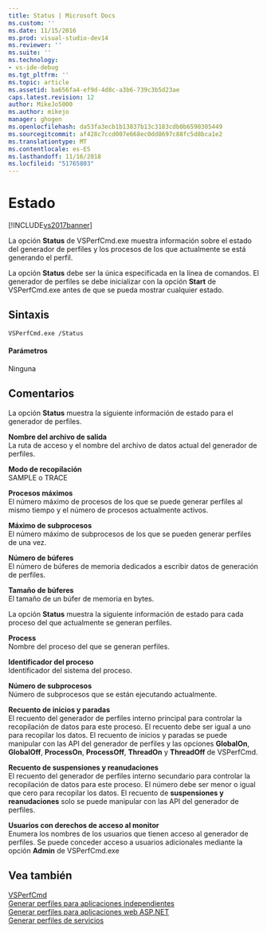 ```yaml
---
title: Status | Microsoft Docs
ms.custom: ''
ms.date: 11/15/2016
ms.prod: visual-studio-dev14
ms.reviewer: ''
ms.suite: ''
ms.technology:
- vs-ide-debug
ms.tgt_pltfrm: ''
ms.topic: article
ms.assetid: ba656fa4-ef9d-4d8c-a3b6-739c3b5d23ae
caps.latest.revision: 12
author: MikeJo5000
ms.author: mikejo
manager: ghogen
ms.openlocfilehash: da53fa3ecb1b13837b13c3183cdb0b6590305449
ms.sourcegitcommit: af428c7ccd007e668ec0dd8697c88fc5d8bca1e2
ms.translationtype: MT
ms.contentlocale: es-ES
ms.lasthandoff: 11/16/2018
ms.locfileid: "51765803"
---
```

# <a name="status"></a>Estado
[!INCLUDE[vs2017banner](../includes/vs2017banner.md)]

La opción **Status** de VSPerfCmd.exe muestra información sobre el estado del generador de perfiles y los procesos de los que actualmente se está generando el perfil.  
  
 La opción **Status** debe ser la única especificada en la línea de comandos. El generador de perfiles se debe inicializar con la opción **Start** de VSPerfCmd.exe antes de que se pueda mostrar cualquier estado.  
  
## <a name="syntax"></a>Sintaxis  
  
```  
VSPerfCmd.exe /Status  
```  
  
#### <a name="parameters"></a>Parámetros  
 Ninguna  
  
## <a name="remarks"></a>Comentarios  
 La opción **Status** muestra la siguiente información de estado para el generador de perfiles.  
  
 **Nombre del archivo de salida**  
 La ruta de acceso y el nombre del archivo de datos actual del generador de perfiles.  
  
 **Modo de recopilación**  
 SAMPLE o TRACE  
  
 **Procesos máximos**  
 El número máximo de procesos de los que se puede generar perfiles al mismo tiempo y el número de procesos actualmente activos.  
  
 **Máximo de subprocesos**  
 El número máximo de subprocesos de los que se pueden generar perfiles de una vez.  
  
 **Número de búferes**  
 El número de búferes de memoria dedicados a escribir datos de generación de perfiles.  
  
 **Tamaño de búferes**  
 El tamaño de un búfer de memoria en bytes.  
  
 La opción **Status** muestra la siguiente información de estado para cada proceso del que actualmente se generan perfiles.  
  
 **Process**  
 Nombre del proceso del que se generan perfiles.  
  
 **Identificador del proceso**  
 Identificador del sistema del proceso.  
  
 **Número de subprocesos**  
 Número de subprocesos que se están ejecutando actualmente.  
  
 **Recuento de inicios y paradas**  
 El recuento del generador de perfiles interno principal para controlar la recopilación de datos para este proceso. El recuento debe ser igual a uno para recopilar los datos. El recuento de inicios y paradas se puede manipular con las API del generador de perfiles y las opciones **GlobalOn**, **GlobalOff**, **ProcessOn**, **ProcessOff**, **ThreadOn** y **ThreadOff** de VSPerfCmd.  
  
 **Recuento de suspensiones y reanudaciones**  
 El recuento del generador de perfiles interno secundario para controlar la recopilación de datos para este proceso. El número debe ser menor o igual que cero para recopilar los datos. El recuento de **suspensiones y reanudaciones** solo se puede manipular con las API del generador de perfiles.  
  
 **Usuarios con derechos de acceso al monitor**  
 Enumera los nombres de los usuarios que tienen acceso al generador de perfiles. Se puede conceder acceso a usuarios adicionales mediante la opción **Admin** de VSPerfCmd.exe  
  
## <a name="see-also"></a>Vea también  
 [VSPerfCmd](../profiling/vsperfcmd.md)   
 [Generar perfiles para aplicaciones independientes](../profiling/command-line-profiling-of-stand-alone-applications.md)   
 [Generar perfiles para aplicaciones web ASP.NET](../profiling/command-line-profiling-of-aspnet-web-applications.md)   
 [Generar perfiles de servicios](../profiling/command-line-profiling-of-services.md)



